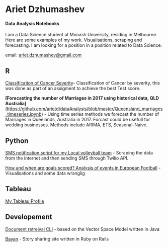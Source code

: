 # Ariet Dzhumashev
#### Data Analysis Notebooks

I am a Data Science student at Monash University, residing in Melbourne. Here are some examples of my work. Visualisations, scraping and forecasting. I am looking for a position in a position related to Data Science. 

email: ariet.dzhumashev@gmail.com

## R

[Classification of Cancer Severity](https://github.com/arietd/dataAnalysis/blob/master/cancer_Stage_Classification.ipynb)- Classification of Cancer by severity, this was done as part of an assigment to achieve the best Test score.

**[Forecasting the number of Marriages in 2017 using historical data, QLD Australia]**(https://github.com/arietd/dataAnalysis/blob/master/Queensland_marriages_timeseries.ipynb) - Using time series methods we forecast the number of Marriages in Queelands, Australia in 2017. Forcast could be usefull for wedding businesses. Methods include ARIMA, ETS, Seasonal-Naive. 




## Python

[SMS notification script for my Local volleyball team](https://github.com/arietd/dataAnalysis/blob/master/Vball_sms_msg_scraper.ipynb) - Scraping the data from the internet and then sending SMS through Twilio API.

[How and when are goals scored? Analysis of events in European Football](https://github.com/arietd/dataAnalysis/blob/master/footballing_events.ipynb) - Visualisations and some data wranglig 


## Tableau
[My Tableau Profile](https://public.tableau.com/profile/ariet.dzhumashev1262#!/)

## Developement

[Document retreival CLI](https://github.com/arietd/VectorSpaceIR) - based on the Vector Space Model written in Java

[Bayan](https://github.com/arietd/Bayan) - Story sharing site written in Ruby on Rails
